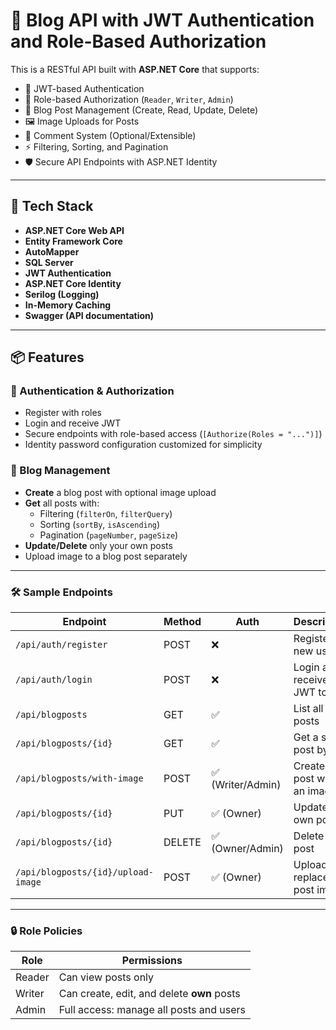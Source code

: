 # 📝 Blog API with JWT Authentication and Role-Based Authorization

This is a RESTful API built with **ASP.NET Core** that supports:

- 🔐 JWT-based Authentication
- 👥 Role-based Authorization (`Reader`, `Writer`, `Admin`)
- 📰 Blog Post Management (Create, Read, Update, Delete)
- 🖼 Image Uploads for Posts
- 🧾 Comment System (Optional/Extensible)
- ⚡ Filtering, Sorting, and Pagination
- 🛡️ Secure API Endpoints with ASP.NET Identity

---

## 🚀 Tech Stack

- **ASP.NET Core Web API**
- **Entity Framework Core**
- **AutoMapper**
- **SQL Server**
- **JWT Authentication**
- **ASP.NET Core Identity**
- **Serilog (Logging)**
- **In-Memory Caching**
- **Swagger (API documentation)**

---

## 📦 Features

### 🔐 Authentication & Authorization
- Register with roles
- Login and receive JWT
- Secure endpoints with role-based access (`[Authorize(Roles = "...")]`)
- Identity password configuration customized for simplicity

### 📰 Blog Management
- **Create** a blog post with optional image upload
- **Get** all posts with:
  - Filtering (`filterOn`, `filterQuery`)
  - Sorting (`sortBy`, `isAscending`)
  - Pagination (`pageNumber`, `pageSize`)
- **Update/Delete** only your own posts
- Upload image to a blog post separately

---

### 🛠 Sample Endpoints

| Endpoint                               | Method | Auth         | Description                      |
|----------------------------------------|--------|--------------|----------------------------------|
| `/api/auth/register`                   | POST   | ❌           | Register a new user              |
| `/api/auth/login`                      | POST   | ❌           | Login and receive JWT token      |
| `/api/blogposts`                       | GET    | ✅           | List all posts                   |
| `/api/blogposts/{id}`                  | GET    | ✅           | Get a single post by ID          |
| `/api/blogposts/with-image`           | POST   | ✅ (Writer/Admin) | Create a post with an image   |
| `/api/blogposts/{id}`                  | PUT    | ✅ (Owner)   | Update own post                  |
| `/api/blogposts/{id}`                  | DELETE | ✅ (Owner/Admin) | Delete a post                |
| `/api/blogposts/{id}/upload-image`     | POST   | ✅ (Owner)   | Upload or replace post image     |

---

### 🔒 Role Policies

| Role    | Permissions                                 |
|---------|---------------------------------------------|
| Reader  | Can view posts only                         |
| Writer  | Can create, edit, and delete **own** posts  |
| Admin   | Full access: manage all posts and users     |
